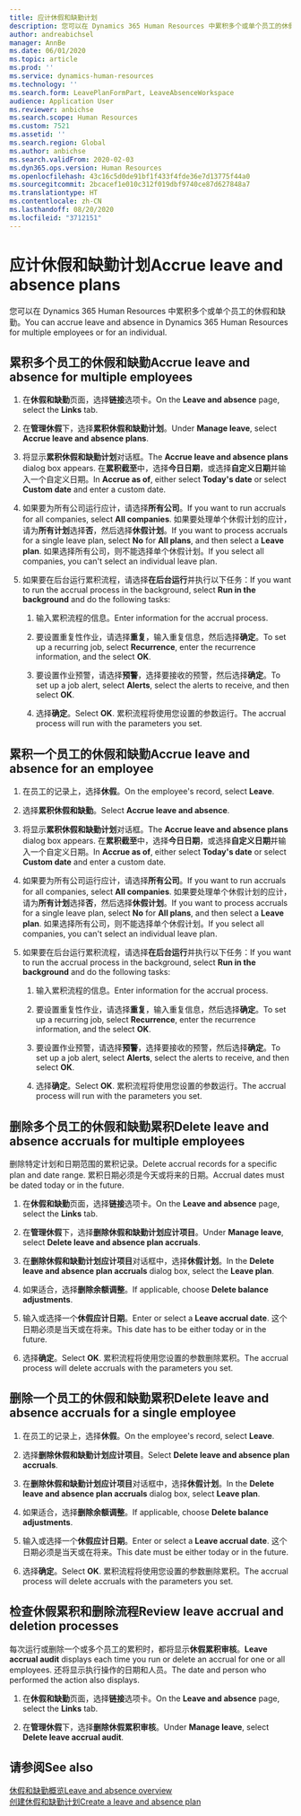 ```yaml
---
title: 应计休假和缺勤计划
description: 您可以在 Dynamics 365 Human Resources 中累积多个或单个员工的休假和缺勤。
author: andreabichsel
manager: AnnBe
ms.date: 06/01/2020
ms.topic: article
ms.prod: ''
ms.service: dynamics-human-resources
ms.technology: ''
ms.search.form: LeavePlanFormPart, LeaveAbsenceWorkspace
audience: Application User
ms.reviewer: anbichse
ms.search.scope: Human Resources
ms.custom: 7521
ms.assetid: ''
ms.search.region: Global
ms.author: anbichse
ms.search.validFrom: 2020-02-03
ms.dyn365.ops.version: Human Resources
ms.openlocfilehash: 43c16c5d0de91bf1f433f4fde36e7d13775f44a0
ms.sourcegitcommit: 2bcacef1e010c312f019dbf9740ce87d627848a7
ms.translationtype: HT
ms.contentlocale: zh-CN
ms.lasthandoff: 08/20/2020
ms.locfileid: "3712151"
---
```

# <a name="accrue-leave-and-absence-plans"></a><span data-ttu-id="f7ba6-103">应计休假和缺勤计划</span><span class="sxs-lookup"><span data-stu-id="f7ba6-103">Accrue leave and absence plans</span></span>

<span data-ttu-id="f7ba6-104">您可以在 Dynamics 365 Human Resources 中累积多个或单个员工的休假和缺勤。</span><span class="sxs-lookup"><span data-stu-id="f7ba6-104">You can accrue leave and absence in Dynamics 365 Human Resources for multiple employees or for an individual.</span></span>

## <a name="accrue-leave-and-absence-for-multiple-employees"></a><span data-ttu-id="f7ba6-105">累积多个员工的休假和缺勤</span><span class="sxs-lookup"><span data-stu-id="f7ba6-105">Accrue leave and absence for multiple employees</span></span>

1. <span data-ttu-id="f7ba6-106">在**休假和缺勤**页面，选择**链接**选项卡。</span><span class="sxs-lookup"><span data-stu-id="f7ba6-106">On the **Leave and absence** page, select the **Links** tab.</span></span>

2. <span data-ttu-id="f7ba6-107">在**管理休假**下，选择**累积休假和缺勤计划**。</span><span class="sxs-lookup"><span data-stu-id="f7ba6-107">Under **Manage leave**, select **Accrue leave and absence plans**.</span></span>

3. <span data-ttu-id="f7ba6-108">将显示**累积休假和缺勤计划**对话框。</span><span class="sxs-lookup"><span data-stu-id="f7ba6-108">The **Accrue leave and absence plans** dialog box appears.</span></span> <span data-ttu-id="f7ba6-109">在**累积截至**中，选择**今日日期**，或选择**自定义日期**并输入一个自定义日期。</span><span class="sxs-lookup"><span data-stu-id="f7ba6-109">In **Accrue as of**, either select **Today's date** or select **Custom date** and enter a custom date.</span></span>

4. <span data-ttu-id="f7ba6-110">如果要为所有公司运行应计，请选择**所有公司**。</span><span class="sxs-lookup"><span data-stu-id="f7ba6-110">If you want to run accruals for all companies, select **All companies**.</span></span> <span data-ttu-id="f7ba6-111">如果要处理单个休假计划的应计，请为**所有计划**选择**否**，然后选择**休假计划**。</span><span class="sxs-lookup"><span data-stu-id="f7ba6-111">If you want to process accruals for a single leave plan, select **No** for **All plans**, and then select a **Leave plan**.</span></span> <span data-ttu-id="f7ba6-112">如果选择所有公司，则不能选择单个休假计划。</span><span class="sxs-lookup"><span data-stu-id="f7ba6-112">If you select all companies, you can't select an individual leave plan.</span></span> 

5. <span data-ttu-id="f7ba6-113">如果要在后台运行累积流程，请选择**在后台运行**并执行以下任务：</span><span class="sxs-lookup"><span data-stu-id="f7ba6-113">If you want to run the accrual process in the background, select **Run in the background** and do the following tasks:</span></span>

   1. <span data-ttu-id="f7ba6-114">输入累积流程的信息。</span><span class="sxs-lookup"><span data-stu-id="f7ba6-114">Enter information for the accrual process.</span></span>

   2. <span data-ttu-id="f7ba6-115">要设置重复性作业，请选择**重复**，输入重复信息，然后选择**确定**。</span><span class="sxs-lookup"><span data-stu-id="f7ba6-115">To set up a recurring job, select **Recurrence**, enter the recurrence information, and the select **OK**.</span></span>

   3. <span data-ttu-id="f7ba6-116">要设置作业预警，请选择**预警**，选择要接收的预警，然后选择**确定**。</span><span class="sxs-lookup"><span data-stu-id="f7ba6-116">To set up a job alert, select **Alerts**, select the alerts to receive, and then select **OK**.</span></span>

   4. <span data-ttu-id="f7ba6-117">选择**确定**。</span><span class="sxs-lookup"><span data-stu-id="f7ba6-117">Select **OK**.</span></span> <span data-ttu-id="f7ba6-118">累积流程将使用您设置的参数运行。</span><span class="sxs-lookup"><span data-stu-id="f7ba6-118">The accrual process will run with the parameters you set.</span></span>

## <a name="accrue-leave-and-absence-for-an-employee"></a><span data-ttu-id="f7ba6-119">累积一个员工的休假和缺勤</span><span class="sxs-lookup"><span data-stu-id="f7ba6-119">Accrue leave and absence for an employee</span></span>

1. <span data-ttu-id="f7ba6-120">在员工的记录上，选择**休假**。</span><span class="sxs-lookup"><span data-stu-id="f7ba6-120">On the employee's record, select **Leave**.</span></span>

2. <span data-ttu-id="f7ba6-121">选择**累积休假和缺勤**。</span><span class="sxs-lookup"><span data-stu-id="f7ba6-121">Select **Accrue leave and absence**.</span></span>

3. <span data-ttu-id="f7ba6-122">将显示**累积休假和缺勤计划**对话框。</span><span class="sxs-lookup"><span data-stu-id="f7ba6-122">The **Accrue leave and absence plans** dialog box appears.</span></span> <span data-ttu-id="f7ba6-123">在**累积截至**中，选择**今日日期**，或选择**自定义日期**并输入一个自定义日期。</span><span class="sxs-lookup"><span data-stu-id="f7ba6-123">In **Accrue as of**, either select **Today's date** or select **Custom date** and enter a custom date.</span></span>

4. <span data-ttu-id="f7ba6-124">如果要为所有公司运行应计，请选择**所有公司**。</span><span class="sxs-lookup"><span data-stu-id="f7ba6-124">If you want to run accruals for all companies, select **All companies**.</span></span> <span data-ttu-id="f7ba6-125">如果要处理单个休假计划的应计，请为**所有计划**选择**否**，然后选择**休假计划**。</span><span class="sxs-lookup"><span data-stu-id="f7ba6-125">If you want to process accruals for a single leave plan, select **No** for **All plans**, and then select a **Leave plan**.</span></span> <span data-ttu-id="f7ba6-126">如果选择所有公司，则不能选择单个休假计划。</span><span class="sxs-lookup"><span data-stu-id="f7ba6-126">If you select all companies, you can't select an individual leave plan.</span></span> 

5. <span data-ttu-id="f7ba6-127">如果要在后台运行累积流程，请选择**在后台运行**并执行以下任务：</span><span class="sxs-lookup"><span data-stu-id="f7ba6-127">If you want to run the accrual process in the background, select **Run in the background** and do the following tasks:</span></span>

   1. <span data-ttu-id="f7ba6-128">输入累积流程的信息。</span><span class="sxs-lookup"><span data-stu-id="f7ba6-128">Enter information for the accrual process.</span></span>

   2. <span data-ttu-id="f7ba6-129">要设置重复性作业，请选择**重复**，输入重复信息，然后选择**确定**。</span><span class="sxs-lookup"><span data-stu-id="f7ba6-129">To set up a recurring job, select **Recurrence**, enter the recurrence information, and the select **OK**.</span></span>

   3. <span data-ttu-id="f7ba6-130">要设置作业预警，请选择**预警**，选择要接收的预警，然后选择**确定**。</span><span class="sxs-lookup"><span data-stu-id="f7ba6-130">To set up a job alert, select **Alerts**, select the alerts to receive, and then select **OK**.</span></span>

   4. <span data-ttu-id="f7ba6-131">选择**确定**。</span><span class="sxs-lookup"><span data-stu-id="f7ba6-131">Select **OK**.</span></span> <span data-ttu-id="f7ba6-132">累积流程将使用您设置的参数运行。</span><span class="sxs-lookup"><span data-stu-id="f7ba6-132">The accrual process will run with the parameters you set.</span></span>

## <a name="delete-leave-and-absence-accruals-for-multiple-employees"></a><span data-ttu-id="f7ba6-133">删除多个员工的休假和缺勤累积</span><span class="sxs-lookup"><span data-stu-id="f7ba6-133">Delete leave and absence accruals for multiple employees</span></span>

<span data-ttu-id="f7ba6-134">删除特定计划和日期范围的累积记录。</span><span class="sxs-lookup"><span data-stu-id="f7ba6-134">Delete accrual records for a specific plan and date range.</span></span> <span data-ttu-id="f7ba6-135">累积日期必须是今天或将来的日期。</span><span class="sxs-lookup"><span data-stu-id="f7ba6-135">Accrual dates must be dated today or in the future.</span></span>

1. <span data-ttu-id="f7ba6-136">在**休假和缺勤**页面，选择**链接**选项卡。</span><span class="sxs-lookup"><span data-stu-id="f7ba6-136">On the **Leave and absence** page, select the **Links** tab.</span></span>

2. <span data-ttu-id="f7ba6-137">在**管理休假**下，选择**删除休假和缺勤计划应计项目**。</span><span class="sxs-lookup"><span data-stu-id="f7ba6-137">Under **Manage leave**, select **Delete leave and absence plan accruals**.</span></span>

3. <span data-ttu-id="f7ba6-138">在**删除休假和缺勤计划应计项目**对话框中，选择**休假计划**。</span><span class="sxs-lookup"><span data-stu-id="f7ba6-138">In the **Delete leave and absence plan accruals** dialog box, select the **Leave plan**.</span></span> 

4. <span data-ttu-id="f7ba6-139">如果适合，选择**删除余额调整**。</span><span class="sxs-lookup"><span data-stu-id="f7ba6-139">If applicable, choose **Delete balance adjustments**.</span></span>

5. <span data-ttu-id="f7ba6-140">输入或选择一个**休假应计日期**。</span><span class="sxs-lookup"><span data-stu-id="f7ba6-140">Enter or select a **Leave accrual date**.</span></span> <span data-ttu-id="f7ba6-141">这个日期必须是当天或在将来。</span><span class="sxs-lookup"><span data-stu-id="f7ba6-141">This date has to be either today or in the future.</span></span> 

6. <span data-ttu-id="f7ba6-142">选择**确定**。</span><span class="sxs-lookup"><span data-stu-id="f7ba6-142">Select **OK**.</span></span> <span data-ttu-id="f7ba6-143">累积流程将使用您设置的参数删除累积。</span><span class="sxs-lookup"><span data-stu-id="f7ba6-143">The accrual process will delete accruals with the parameters you set.</span></span> 

## <a name="delete-leave-and-absence-accruals-for-a-single-employee"></a><span data-ttu-id="f7ba6-144">删除一个员工的休假和缺勤累积</span><span class="sxs-lookup"><span data-stu-id="f7ba6-144">Delete leave and absence accruals for a single employee</span></span>

1. <span data-ttu-id="f7ba6-145">在员工的记录上，选择**休假**。</span><span class="sxs-lookup"><span data-stu-id="f7ba6-145">On the employee's record, select **Leave**.</span></span>

2. <span data-ttu-id="f7ba6-146">选择**删除休假和缺勤计划应计项目**。</span><span class="sxs-lookup"><span data-stu-id="f7ba6-146">Select **Delete leave and absence plan accruals**.</span></span>

3. <span data-ttu-id="f7ba6-147">在**删除休假和缺勤计划应计项目**对话框中，选择**休假计划**。</span><span class="sxs-lookup"><span data-stu-id="f7ba6-147">In the **Delete leave and absence plan accruals** dialog box, select **Leave plan**.</span></span> 

4. <span data-ttu-id="f7ba6-148">如果适合，选择**删除余额调整**。</span><span class="sxs-lookup"><span data-stu-id="f7ba6-148">If applicable, choose **Delete balance adjustments**.</span></span>

5. <span data-ttu-id="f7ba6-149">输入或选择一个**休假应计日期**。</span><span class="sxs-lookup"><span data-stu-id="f7ba6-149">Enter or select a **Leave accrual date**.</span></span> <span data-ttu-id="f7ba6-150">这个日期必须是当天或在将来。</span><span class="sxs-lookup"><span data-stu-id="f7ba6-150">This date must be either today or in the future.</span></span> 

6. <span data-ttu-id="f7ba6-151">选择**确定**。</span><span class="sxs-lookup"><span data-stu-id="f7ba6-151">Select **OK**.</span></span> <span data-ttu-id="f7ba6-152">累积流程将使用您设置的参数删除累积。</span><span class="sxs-lookup"><span data-stu-id="f7ba6-152">The accrual process will delete accruals with the parameters you set.</span></span> 

## <a name="review-leave-accrual-and-deletion-processes"></a><span data-ttu-id="f7ba6-153">检查休假累积和删除流程</span><span class="sxs-lookup"><span data-stu-id="f7ba6-153">Review leave accrual and deletion processes</span></span>

<span data-ttu-id="f7ba6-154">每次运行或删除一个或多个员工的累积时，都将显示**休假累积审核**。</span><span class="sxs-lookup"><span data-stu-id="f7ba6-154">**Leave accrual audit** displays each time you run or delete an accrual for one or all employees.</span></span> <span data-ttu-id="f7ba6-155">还将显示执行操作的日期和人员。</span><span class="sxs-lookup"><span data-stu-id="f7ba6-155">The date and person who performed the action also displays.</span></span>

1. <span data-ttu-id="f7ba6-156">在**休假和缺勤**页面，选择**链接**选项卡。</span><span class="sxs-lookup"><span data-stu-id="f7ba6-156">On the **Leave and absence** page, select the **Links** tab.</span></span>

2. <span data-ttu-id="f7ba6-157">在**管理休假**下，选择**删除休假累积审核**。</span><span class="sxs-lookup"><span data-stu-id="f7ba6-157">Under **Manage leave**, select **Delete leave accrual audit**.</span></span>

## <a name="see-also"></a><span data-ttu-id="f7ba6-158">请参阅</span><span class="sxs-lookup"><span data-stu-id="f7ba6-158">See also</span></span>

[<span data-ttu-id="f7ba6-159">休假和缺勤概览</span><span class="sxs-lookup"><span data-stu-id="f7ba6-159">Leave and absence overview</span></span>](hr-leave-and-absence-overview.md)</br>
[<span data-ttu-id="f7ba6-160">创建休假和缺勤计划</span><span class="sxs-lookup"><span data-stu-id="f7ba6-160">Create a leave and absence plan</span></span>](hr-leave-and-absence-plans.md)
